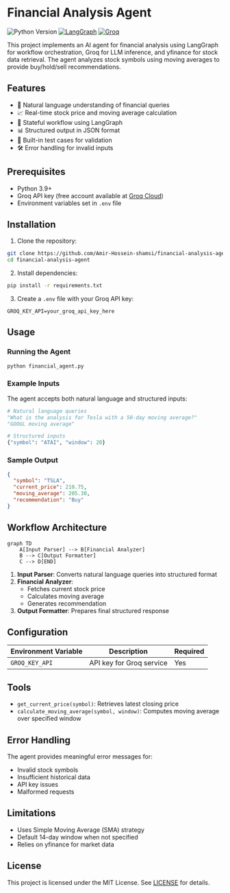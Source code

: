 # Financial Analysis Agent 

![Python Version](https://img.shields.io/badge/python-3.9%2B-blue)
[![LangGraph](https://img.shields.io/badge/built%20with-LangGraph-red)](https://langchain-ai.github.io/langgraph/)
[![Groq](https://img.shields.io/badge/powered%20by-Groq-green)](https://groq.com/)

This project implements an AI agent for financial analysis using LangGraph for workflow orchestration, Groq for LLM inference, and yfinance for stock data retrieval. The agent analyzes stock symbols using moving averages to provide buy/hold/sell recommendations.

## Features

- 🧠 Natural language understanding of financial queries
- 📈 Real-time stock price and moving average calculation
- 🔄 Stateful workflow using LangGraph
- 📊 Structured output in JSON format
- 🧪 Built-in test cases for validation
- 🛠️ Error handling for invalid inputs

## Prerequisites

- Python 3.9+
- Groq API key (free account available at [Groq Cloud](https://console.groq.com/))
- Environment variables set in `.env` file

## Installation

1. Clone the repository:
```bash
git clone https://github.com/Amir-Hossein-shamsi/financial-analysis-agent.git
cd financial-analysis-agent
```

2. Install dependencies:
```bash
pip install -r requirements.txt
```

3. Create a `.env` file with your Groq API key:
```env
GROQ_KEY_API=your_groq_api_key_here
```

## Usage

### Running the Agent
```python
python financial_agent.py
```

### Example Inputs
The agent accepts both natural language and structured inputs:

```python
# Natural language queries
"What is the analysis for Tesla with a 50-day moving average?"
"GOOGL moving average"

# Structured inputs
{"symbol": "ATAI", "window": 20}
```

### Sample Output
```json
{
  "symbol": "TSLA",
  "current_price": 210.75,
  "moving_average": 205.30,
  "recommendation": "Buy"
}
```

## Workflow Architecture

```mermaid
graph TD
    A[Input Parser] --> B[Financial Analyzer]
    B --> C[Output Formatter]
    C --> D[END]
```

1. **Input Parser**: Converts natural language queries into structured format
2. **Financial Analyzer**: 
   - Fetches current stock price
   - Calculates moving average
   - Generates recommendation
3. **Output Formatter**: Prepares final structured response

## Configuration

| Environment Variable | Description                | Required |
|----------------------|----------------------------|----------|
| `GROQ_KEY_API`       | API key for Groq service   | Yes      |

## Tools

- `get_current_price(symbol)`: Retrieves latest closing price
- `calculate_moving_average(symbol, window)`: Computes moving average over specified window

## Error Handling
The agent provides meaningful error messages for:
- Invalid stock symbols
- Insufficient historical data
- API key issues
- Malformed requests

## Limitations
- Uses Simple Moving Average (SMA) strategy
- Default 14-day window when not specified
- Relies on yfinance for market data

## License
This project is licensed under the MIT License. See [LICENSE](LICENSE) for details.
